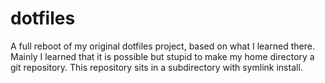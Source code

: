 dotfiles
========

A full reboot of my original dotfiles project, based on what I learned there. Mainly I learned that it is possible but stupid to make my home directory a git repository. This repository sits in a subdirectory with symlink install.
